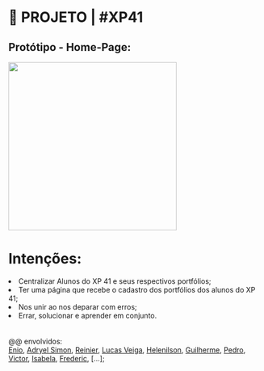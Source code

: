 # 🚀 PROJETO | #XP41

<h2> Protótipo - Home-Page: </h2>

<img src="https://scontent.fcgh10-1.fna.fbcdn.net/v/t39.30808-6/274852971_116315320978477_4676432324390066402_n.jpg?_nc_cat=102&ccb=1-5&_nc_sid=730e14&_nc_ohc=2gb3Hw7QKYgAX8O-lC2&_nc_ht=scontent.fcgh10-1.fna&oh=00_AT-smGtkWQ7Bw-4OVqIXqQU4xc4ivfUn6zn67VpSC6xv3Q&oe=621E4D92" height='333'>

<br>
<h1>Intenções:</h1>
<li>Centralizar Alunos do XP 41 e seus respectivos portfólios;</li>
<li>Ter uma página que recebe o cadastro dos portfólios dos alunos do XP 41;</li>
<li>Nos unir ao nos deparar com erros;</li>
<li>Errar, solucionar e aprender em conjunto.</li>
<br><br>@@ envolvidos:<br>
<a href="https://github.com/unchargedash/">Enio</a>, <a href="https://github.com/Alchemist-developer">Adryel Simon</a>, <a href="https://github.com/rainierpironi">Reinier</a>, <a href="https://github.com/lucasveigaa">Lucas Veiga</a>, <a href="https://github.com/helenilsonholamek">Helenilson</a>, <a href="https://github.com/jguigo">Guilherme</a>, <a href="https://github.com/OSrB2">Pedro</a>, <a href="">Victor</a>, <a href="https://github.com/VWPTD">Isabela</a>, <a href="https://github.com/fredericlsr">Frederic</a>, [...];
